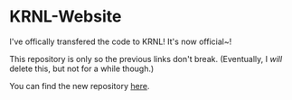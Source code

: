 # KRNL-Website

I've offically transfered the code to KRNL! It's now official~!

This repository is only so the previous links don't break. (Eventually, I *will* delete this, but not for a while though.)

You can find the new repository [here](https://github.com/KRNL-Radio/KRNL-Radio.github.io).
